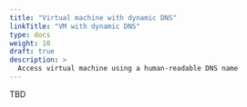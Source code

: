 ```yaml
---
title: "Virtual machine with dynamic DNS"
linkTitle: "VM with dynamic DNS"
type: docs
weight: 10
draft: true
description: >
  Access virtual machine using a human-readable DNS name
---
```


TBD
